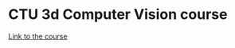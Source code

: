 # CTU 3d Computer Vision course
[Link to the course](https://cw.fel.cvut.cz/wiki/courses/tdv/labs/start)